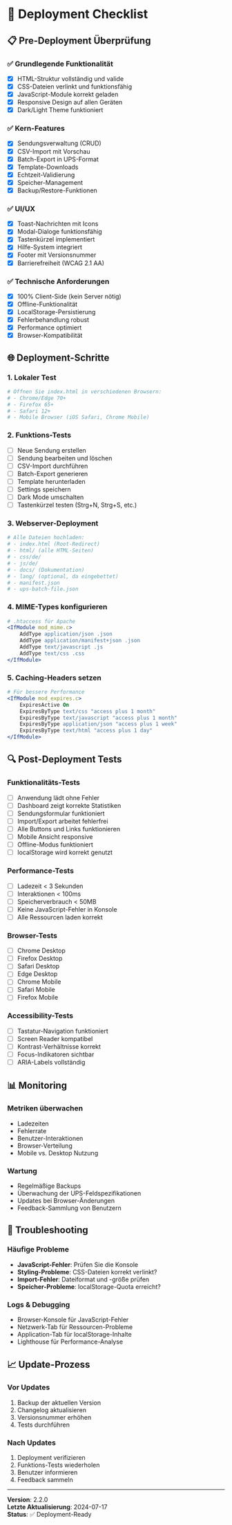 # 🚀 Deployment Checklist

## 📋 Pre-Deployment Überprüfung

### ✅ **Grundlegende Funktionalität**
- [x] HTML-Struktur vollständig und valide
- [x] CSS-Dateien verlinkt und funktionsfähig
- [x] JavaScript-Module korrekt geladen
- [x] Responsive Design auf allen Geräten
- [x] Dark/Light Theme funktioniert

### ✅ **Kern-Features**
- [x] Sendungsverwaltung (CRUD)
- [x] CSV-Import mit Vorschau
- [x] Batch-Export in UPS-Format
- [x] Template-Downloads
- [x] Echtzeit-Validierung
- [x] Speicher-Management
- [x] Backup/Restore-Funktionen

### ✅ **UI/UX**
- [x] Toast-Nachrichten mit Icons
- [x] Modal-Dialoge funktionsfähig
- [x] Tastenkürzel implementiert
- [x] Hilfe-System integriert
- [x] Footer mit Versionsnummer
- [x] Barrierefreiheit (WCAG 2.1 AA)

### ✅ **Technische Anforderungen**
- [x] 100% Client-Side (kein Server nötig)
- [x] Offline-Funktionalität
- [x] LocalStorage-Persistierung
- [x] Fehlerbehandlung robust
- [x] Performance optimiert
- [x] Browser-Kompatibilität

## 🌐 Deployment-Schritte

### **1. Lokaler Test**
```bash
# Öffnen Sie index.html in verschiedenen Browsern:
# - Chrome/Edge 70+
# - Firefox 65+
# - Safari 12+
# - Mobile Browser (iOS Safari, Chrome Mobile)
```

### **2. Funktions-Tests**
- [ ] Neue Sendung erstellen
- [ ] Sendung bearbeiten und löschen
- [ ] CSV-Import durchführen
- [ ] Batch-Export generieren
- [ ] Template herunterladen
- [ ] Settings speichern
- [ ] Dark Mode umschalten
- [ ] Tastenkürzel testen (Strg+N, Strg+S, etc.)

### **3. Webserver-Deployment**
```bash
# Alle Dateien hochladen:
# - index.html (Root-Redirect)
# - html/ (alle HTML-Seiten)
# - css/de/
# - js/de/
# - docs/ (Dokumentation)
# - lang/ (optional, da eingebettet)
# - manifest.json
# - ups-batch-file.json
```

### **4. MIME-Types konfigurieren**
```apache
# .htaccess für Apache
<IfModule mod_mime.c>
    AddType application/json .json
    AddType application/manifest+json .json
    AddType text/javascript .js
    AddType text/css .css
</IfModule>
```

### **5. Caching-Headers setzen**
```apache
# Für bessere Performance
<IfModule mod_expires.c>
    ExpiresActive On
    ExpiresByType text/css "access plus 1 month"
    ExpiresByType text/javascript "access plus 1 month"
    ExpiresByType application/json "access plus 1 week"
    ExpiresByType text/html "access plus 1 day"
</IfModule>
```

## 🔍 Post-Deployment Tests

### **Funktionalitäts-Tests**
- [ ] Anwendung lädt ohne Fehler
- [ ] Dashboard zeigt korrekte Statistiken
- [ ] Sendungsformular funktioniert
- [ ] Import/Export arbeitet fehlerfrei
- [ ] Alle Buttons und Links funktionieren
- [ ] Mobile Ansicht responsive
- [ ] Offline-Modus funktioniert
- [ ] localStorage wird korrekt genutzt

### **Performance-Tests**
- [ ] Ladezeit < 3 Sekunden
- [ ] Interaktionen < 100ms
- [ ] Speicherverbrauch < 50MB
- [ ] Keine JavaScript-Fehler in Konsole
- [ ] Alle Ressourcen laden korrekt

### **Browser-Tests**
- [ ] Chrome Desktop
- [ ] Firefox Desktop
- [ ] Safari Desktop
- [ ] Edge Desktop
- [ ] Chrome Mobile
- [ ] Safari Mobile
- [ ] Firefox Mobile

### **Accessibility-Tests**
- [ ] Tastatur-Navigation funktioniert
- [ ] Screen Reader kompatibel
- [ ] Kontrast-Verhältnisse korrekt
- [ ] Focus-Indikatoren sichtbar
- [ ] ARIA-Labels vollständig

## 📊 Monitoring

### **Metriken überwachen**
- Ladezeiten
- Fehlerrate
- Benutzer-Interaktionen
- Browser-Verteilung
- Mobile vs. Desktop Nutzung

### **Wartung**
- Regelmäßige Backups
- Überwachung der UPS-Feldspezifikationen
- Updates bei Browser-Änderungen
- Feedback-Sammlung von Benutzern

## 🚨 Troubleshooting

### **Häufige Probleme**
- **JavaScript-Fehler**: Prüfen Sie die Konsole
- **Styling-Probleme**: CSS-Dateien korrekt verlinkt?
- **Import-Fehler**: Dateiformat und -größe prüfen
- **Speicher-Probleme**: localStorage-Quota erreicht?

### **Logs & Debugging**
- Browser-Konsole für JavaScript-Fehler
- Netzwerk-Tab für Ressourcen-Probleme
- Application-Tab für localStorage-Inhalte
- Lighthouse für Performance-Analyse

## 📈 Update-Prozess

### **Vor Updates**
1. Backup der aktuellen Version
2. Changelog aktualisieren
3. Versionsnummer erhöhen
4. Tests durchführen

### **Nach Updates**
1. Deployment verifizieren
2. Funktions-Tests wiederholen
3. Benutzer informieren
4. Feedback sammeln

---

**Version**: 2.2.0  
**Letzte Aktualisierung**: 2024-07-17  
**Status**: ✅ Deployment-Ready